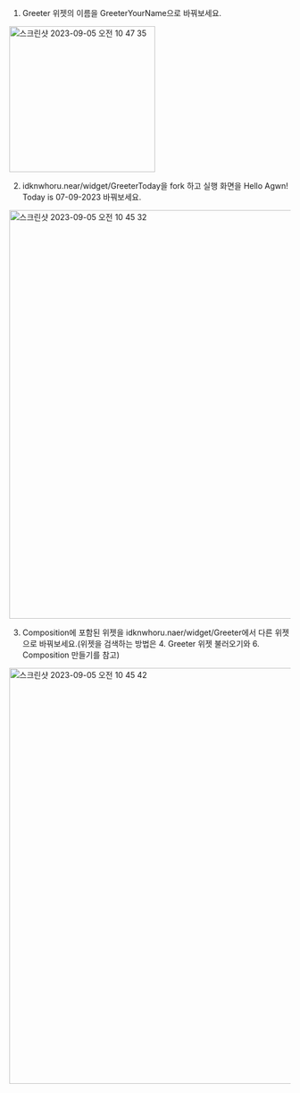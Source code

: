 1. Greeter 위젯의 이름을 GreeterYourName으로 바꿔보세요.
<img width="261" alt="스크린샷 2023-09-05 오전 10 47 35" src="https://github.com/SeokJingu/collegium_BOS/assets/98717916/514ff391-dd41-488c-880a-bdece23c3c0a">

2. idknwhoru.near/widget/GreeterToday을 fork 하고 실행 화면을 Hello Agwn! Today is 07-09-2023 바꿔보세요.
<img width="731" alt="스크린샷 2023-09-05 오전 10 45 32" src="https://github.com/SeokJingu/collegium_BOS/assets/98717916/fa7c29c8-6617-4f22-9bd1-dc77279797cd">

3. Composition에 포함된 위젯을 idknwhoru.naer/widget/Greeter에서 다른 위젯으로 바꿔보세요.(위젯을 검색하는 방법은 4. Greeter 위젯 불러오기와 6. Composition 만들기를 참고)
<img width="744" alt="스크린샷 2023-09-05 오전 10 45 42" src="https://github.com/SeokJingu/collegium_BOS/assets/98717916/024446c8-c750-42bf-aa84-b89f983d3d41">
